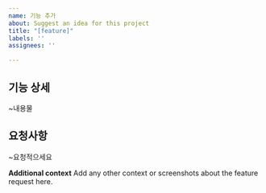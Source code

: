 ```yaml
---
name: 기능 추가
about: Suggest an idea for this project
title: "[feature]"
labels: ''
assignees: ''

---
```


## 기능 상세
~내용물

## 요청사항
~요청적으세요

**Additional context**
Add any other context or screenshots about the feature request here.
